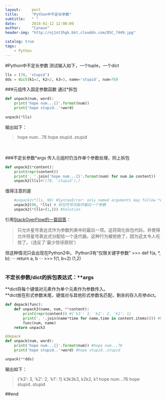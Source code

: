 ```yaml
---
layout:     post
title:      "Python中不定长参数"
subtitle:   " "
date:       2018-01-12 12:00:00
author:     "Cynaux"
header-img: "http://oj1nt3hgk.bkt.clouddn.com/DSC_7449.jpg"

catalog: true
tags:
    - Python
---
```


#Python中不定长参数
测试输入如下，一个tuple，一个dict
```python
lls = (78, 'stupid')
dds = dict(k1=1, k2=2, k3=3, name='stupid', num=76)
```
###元组传入固定参数函数
通过*拆包
```python
def unpack(num, word):
    print('hope num...{}'.format(num))
    print('hope stupid..'+word)
	
unpack(*lls)
```
输出如下：
> hope num...78
> hope stupid..stupid

<br/><br/>
###不定长参数*args
传入元组时仍当作单个参数处理，同上拆包
```python
def unpack2(*content):
    print(repr(content))
    print(', '.join('hope num...{}'.format(num) for num in content))
	unpack2(lls)#((78, 'stupid'),)
```
值得注意的是
```python
	#unpack2(*lls, 96) #SyntaxError: only named arguments may follow *expression
	unpack2(96, *lls) # 拆包符号仅能作最后一个参数
	unpack2(*(lls+(1,))) #Solution
```
引用[StackOverFlow的一篇回答](https://stackoverflow.com/questions/12720450/unpacking-arguments-only-named-arguments-may-follow-expression)：
>只允许星号表达式作为参数列表中的最后一项。这将简化拆包代码，并使得允许将星号表达式分配给一个迭代器。这种行为被拒绝了，因为这太令人吃惊了。（违反了'最少惊讶原则'）

但这种情况只会出现在Python2中。
Python3有“仅限关键字参数”
	>>> def f(a, *, b):
	···            return a, b
	···
	>>> f(1, b=2)
	(1,2)
<br/><br/>
### 不定长参数/dict的拆包表达式：**args
\*\*dict将每个键值对元素作为单个元素作为参数传入。<br/>
\*\*dict放在形式参数末尾，键值对与其他形式参数名匹配，剩余的存入形参dict。
```Python
def depack(func):
    def unpack3(name, num, **content):
        print(repr(content)) #{'k3': 3, 'k2': 2, 'k1': 1}
        print(', '.join(name*time for name,time in content.items())) #k3k3k3, k2k2, k1
        func(num, name)
    return unpack3

@depack
def unpack(num, word):
    print('hope num...{}'.format(num)) #hope num...76
    print('hope stupid..'+word) #hope stupid..stupid

unpack(**dds)
```

 输出如下：
 >{'k3': 3, 'k2': 2, 'k1': 1}
k3k3k3, k2k2, k1
hope num...76
hope stupid..stupid



##end
